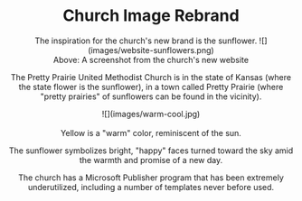 # <center>Church Image Rebrand</center>
<center>
The inspiration for the church's new brand is the sunflower. 
![](images/website-sunflowers.png)
<br>
Above: A screenshot from the church's new website

The Pretty Prairie United Methodist Church is in the state of Kansas (where the state flower is the sunflower), in a town called Pretty Prairie (where "pretty prairies" of sunflowers can be found in the vicinity). 
<br>
<center>
![](images/warm-cool.jpg)
</center>
<br>
Yellow is a "warm" color, reminiscent of the sun. 

The sunflower symbolizes bright, "happy" faces turned toward the sky amid the warmth and promise of a new day.

The church has a Microsoft Publisher program that has been extremely underutilized, including a number of templates never before used.
</center>
